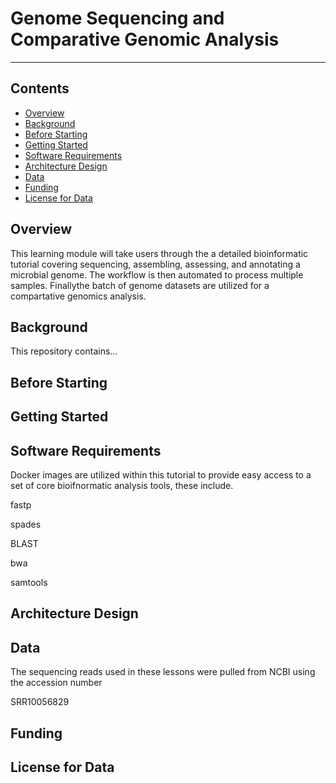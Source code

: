 # Genome Sequencing and Comparative Genomic Analysis
---------------------------------

## **Contents**

+ [Overview](#overview)
+ [Background](#background)
+ [Before Starting](#before-starting)
+ [Getting Started](#getting-started)
+ [Software Requirements](#software-requirements)
+ [Architecture Design](#architecture-design)
+ [Data](#data)
+ [Funding](#funding)
+ [License for Data](#license-for-data)

## **Overview**
This learning module will take users through the a detailed bioinformatic tutorial covering sequencing, assembling, assessing, and annotating a microbial genome. The workflow is then automated to process multiple samples. Finallythe batch of genome datasets are utilized for a compartative genomics analysis.


## **Background**
This repository contains...

## **Before Starting**


## **Getting Started**


## **Software Requirements**

Docker images are utilized within this tutorial to provide easy access to a set of core bioifnormatic analysis tools, these include.

fastp

spades

BLAST

bwa

samtools





## **Architecture Design**


## **Data**

The sequencing reads used in these lessons were pulled from NCBI using the accession number 

SRR10056829


## **Funding**




## **License for Data**

